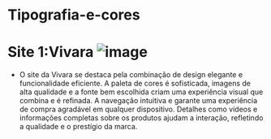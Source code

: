 # Tipografia-e-cores

# Site 1:Vivara ![image](https://github.com/user-attachments/assets/2cb74c3f-277f-4587-ae1c-1f81f62f7c36)

* O site da Vivara se destaca pela combinação de design elegante e funcionalidade eficiente. A paleta de cores é sofisticada, imagens de alta qualidade e a fonte bem escolhida criam uma experiência visual que combina e é refinada. A navegação intuitiva e garante uma experiência de compra agradável em qualquer dispositivo. Detalhes como vídeos e informações completas sobre os produtos ajudam a interação, refletindo a qualidade e o prestígio da marca.

 
